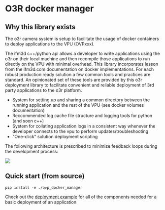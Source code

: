 # O3R docker manager

## Why this library exists

The o3r camera system is setup to facilitate the usage of docker containers to deploy applications to the VPU (OVPxxx).

The ifm3d c++/python api allows a developer to write applications using the o3r on their local machine and then recompile those applications to run directly on the VPU with minimal overhead. This library incorporates lesson from the ifm3d.com documentation on docker implementations. For each robust production ready solution a few common tools and practices are standard. An opinionated set of these tools are provided by this o3r deployment library to facilitate convenient and reliable deployment of 3rd party applications to the o3r platform.

- System for setting up and sharing a common directory between the running application and the rest of the VPU (see docker volumes documentation)
- Reccommended log cache file structure and logging tools for python (and soon c++)
- System for collating application logs in a consistent way whenever the developer connects to the vpu to perform updates/troubleshooting
- "One-click" solution deployment scripting

The following architecture is prescribed to minimize feedback loops during the development process:

![](schematic.drawio.svg)


## Quick start (from source)

`pip install -e ./ovp_docker_manager`

Check out the [deployment example](./deployment_example/README.md) for all of the components needed for a basic deployment of an application
